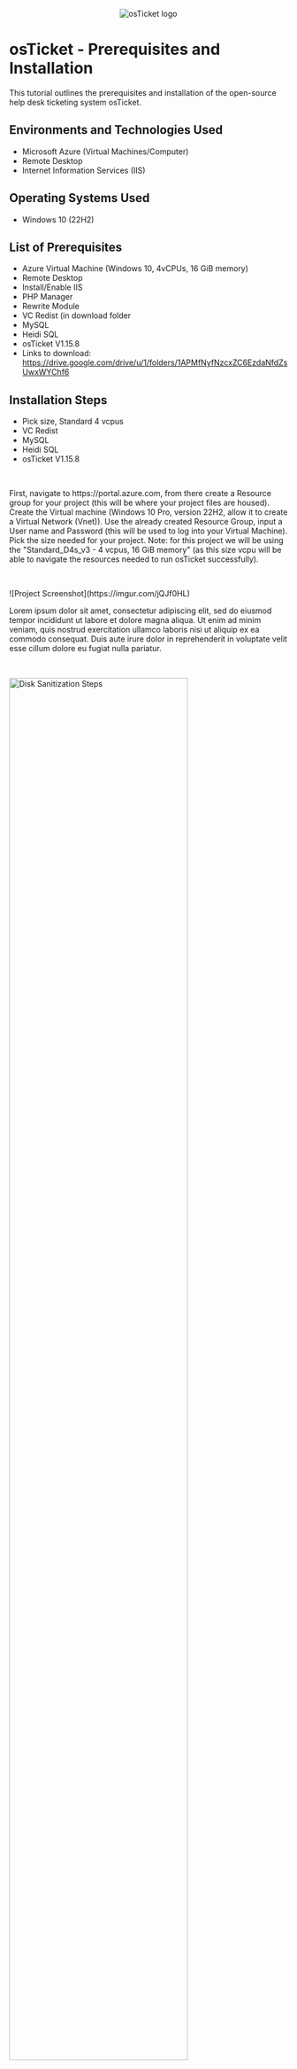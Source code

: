 <p align="center">
<img src="https://i.imgur.com/Clzj7Xs.png" alt="osTicket logo"/>
</p>

<h1>osTicket - Prerequisites and Installation</h1>
This tutorial outlines the prerequisites and installation of the open-source help desk ticketing system osTicket.<br />



<h2>Environments and Technologies Used</h2>

- Microsoft Azure (Virtual Machines/Computer)
- Remote Desktop
- Internet Information Services (IIS)

<h2>Operating Systems Used </h2>

- Windows 10</b> (22H2)

<h2>List of Prerequisites</h2>

- Azure Virtual Machine (Windows 10, 4vCPUs, 16 GiB memory)
- Remote Desktop
- Install/Enable IIS
- PHP Manager
- Rewrite Module
- VC Redist (in download folder
- MySQL
- Heidi SQL
- osTicket V1.15.8
- Links to download: https://drive.google.com/drive/u/1/folders/1APMfNyfNzcxZC6EzdaNfdZsUwxWYChf6
  

<h2>Installation Steps</h2>


- Pick size, Standard 4 vcpus
- VC Redist
- MySQL
- Heidi SQL
- osTicket V1.15.8


<br />
<p>
First, navigate to https://portal.azure.com, from there create a Resource group for your project (this will be where your project files are housed). Create the Virtual machine (Windows 10 Pro, version 22H2, allow it to create a Virtual Network (Vnet)). Use the already created Resource Group, input a User name and Password (this will be used to log into your Virtual Machine). Pick the size needed for your project. Note: for this project we will be using the "Standard_D4s_v3 - 4 vcpus, 16 GiB memory" (as this size vcpu will be able to navigate the resources needed to run osTicket successfully).
</p>
<br />

<p>
![Project Screenshot](https://imgur.com/jQJf0HL)
</p>


<p>
Lorem ipsum dolor sit amet, consectetur adipiscing elit, sed do eiusmod tempor incididunt ut labore et dolore magna aliqua. Ut enim ad minim veniam, quis nostrud exercitation ullamco laboris nisi ut aliquip ex ea commodo consequat. Duis aute irure dolor in reprehenderit in voluptate velit esse cillum dolore eu fugiat nulla pariatur.
</p>
<br />

<p>
<img src="https://i.imgur.com/DJmEXEB.png" height="80%" width="80%" alt="Disk Sanitization Steps"/>
</p>
<p>
Lorem ipsum dolor sit amet, consectetur adipiscing elit, sed do eiusmod tempor incididunt ut labore et dolore magna aliqua. Ut enim ad minim veniam, quis nostrud exercitation ullamco laboris nisi ut aliquip ex ea commodo consequat. Duis aute irure dolor in reprehenderit in voluptate velit esse cillum dolore eu fugiat nulla pariatur.
</p>
<br />

<p>
<img src="https://i.imgur.com/DJmEXEB.png" height="80%" width="80%" alt="Disk Sanitization Steps"/>
</p>
<p>
Lorem ipsum dolor sit amet, consectetur adipiscing elit, sed do eiusmod tempor incididunt ut labore et dolore magna aliqua. Ut enim ad minim veniam, quis nostrud exercitation ullamco laboris nisi ut aliquip ex ea commodo consequat. Duis aute irure dolor in reprehenderit in voluptate velit esse cillum dolore eu fugiat nulla pariatur.
</p>
<br />

